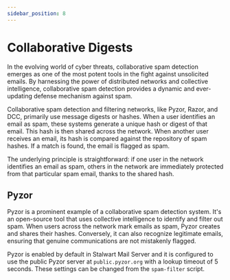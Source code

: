 ```yaml
---
sidebar_position: 8
---
```


# Collaborative Digests

In the evolving world of cyber threats, collaborative spam detection emerges as one of the most potent tools in the fight against unsolicited emails. By harnessing the power of distributed networks and collective intelligence, collaborative spam detection provides a dynamic and ever-updating defense mechanism against spam.

Collaborative spam detection and filtering networks, like Pyzor, Razor, and DCC, primarily use message digests or hashes. When a user identifies an email as spam, these systems generate a unique hash or digest of that email. This hash is then shared across the network. When another user receives an email, its hash is compared against the repository of spam hashes. If a match is found, the email is flagged as spam.

The underlying principle is straightforward: if one user in the network identifies an email as spam, others in the network are immediately protected from that particular spam email, thanks to the shared hash.

## Pyzor

Pyzor is a prominent example of a collaborative spam detection system. It's an open-source tool that uses collective intelligence to identify and filter out spam. When users across the network mark emails as spam, Pyzor creates and shares their hashes. Conversely, it can also recognize legitimate emails, ensuring that genuine communications are not mistakenly flagged.

Pyzor is enabled by default in Stalwart Mail Server and it is configured to use the public Pyzor server at `public.pyzor.org` with a lookup timeout of 5 seconds. These settings can be changed from the `spam-filter` script.

